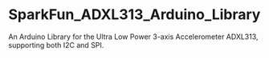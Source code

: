 # SparkFun_ADXL313_Arduino_Library
An Arduino Library for the Ultra Low Power 3-axis Accelerometer ADXL313, supporting both I2C and SPI.
